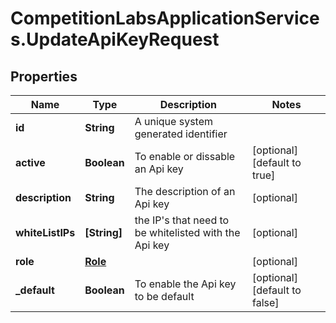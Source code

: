 # CompetitionLabsApplicationServices.UpdateApiKeyRequest

## Properties

Name | Type | Description | Notes
------------ | ------------- | ------------- | -------------
**id** | **String** | A unique system generated identifier | 
**active** | **Boolean** | To enable or dissable an Api key | [optional] [default to true]
**description** | **String** | The description of an Api key | [optional] 
**whiteListIPs** | **[String]** | the IP&#39;s that need to be whitelisted with the Api key | [optional] 
**role** | [**Role**](Role.md) |  | [optional] 
**_default** | **Boolean** | To enable the Api key to be default | [optional] [default to false]


